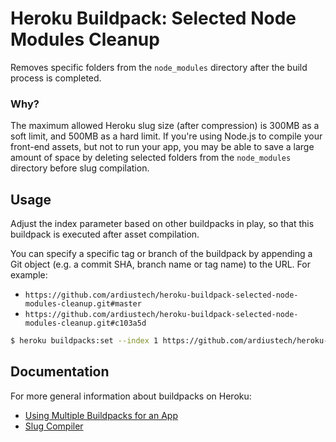 # Heroku Buildpack: Selected Node Modules Cleanup

Removes specific folders from the `node_modules` directory after the build process is completed.

### Why?

The maximum allowed Heroku slug size (after compression) is 300MB as a soft limit, and 500MB as a hard limit. If you're using Node.js to compile your front-end assets, but not to run your app, you may be able to save a large amount of space by deleting selected folders from the `node_modules` directory before slug compilation.

## Usage

Adjust the index parameter based on other buildpacks in play, so that this buildpack is executed after asset compilation.

You can specify a specific tag or branch of the buildpack by appending a Git object (e.g. a commit SHA, branch name or tag name) to the URL. For example:
- `https://github.com/ardiustech/heroku-buildpack-selected-node-modules-cleanup.git#master`
- `https://github.com/ardiustech/heroku-buildpack-selected-node-modules-cleanup.git#c103a5d`

```bash
$ heroku buildpacks:set --index 1 https://github.com/ardiustech/heroku-buildpack-selected-node-modules-cleanup.git#main
```

## Documentation

For more general information about buildpacks on Heroku:

- [Using Multiple Buildpacks for an App](https://devcenter.heroku.com/articles/using-multiple-buildpacks-for-an-app)
- [Slug Compiler](https://devcenter.heroku.com/articles/slug-compiler)